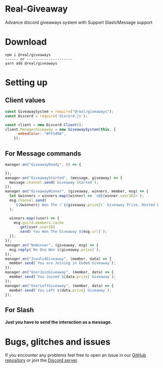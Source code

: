 # Real-Giveaway
Advance discord giveaways system with Support Slash/Message support

# Download

```cli
npm i @real/giveaways
------ or ---------------------
yarn add @real/giveaways
```
# Setting up

## Client values
```js
const GiveawaySystem = require("@real/giveaways");
const Discord = require('discord.js');

const client = new Discord.Client();
client.ManagerGiveaway = new GiveawaySystem(this, {
      embedColor: "#FF5498",
    });
```

## For Message commands

```js
manager.on("GiveawayReady", () => {

});
manager.on("GiveawayStarted", (message, giveaway) => {
  message.channel.send(`Giveaway Started`);
});
manager.on("GiveawayWinner", (giveaway, winners, member, msg) => {
  let Gwinners = winners.map((winner) => `<@${winner.userID}>`);
  msg.channel.send(
    `${Gwinners} Won The \`${giveaway.prize}\` Giveaway Prize. Hosted By <@${giveaway.host}>`
  );

  winners.map((user) => {
    msg.guild.members.cache
      .get(user.userID)
      .send(`You Won The Giveaway ${msg.url}`);
  });
});
manager.on("NoWinner", (giveaway, msg) => {
  msg.reply(`No One Won ${giveaway.prize}`);
});
manager.on("InvalidGiveaway", (member, data) => {
  member.send(`You are Joining in Ended Giveaway`);
});
manager.on("UserJoinGiveaway", (member, data) => {
  member.send(`You Joined ${data.prize} Giveaway`);
});
manager.on("UserLeftGiveaway", (member, data) => {
  member.send(`You Left ${data.prize} Giveaway`);
});
```

## For Slash
#### Just you have to send the interaction as a message.


# Bugs, glitches and issues

If you encounter any problems feel free to open an issue in our <a href="https://github.com/kabirsingh2004/@real@giveaways/issues">GitHub repository</a> or join the [Discord server](https://discord.gg/PcUVWApWN3).
